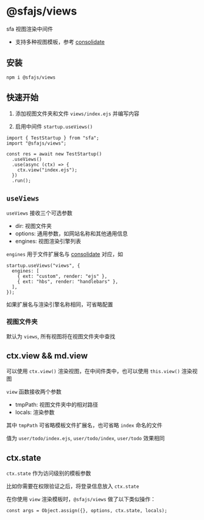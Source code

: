 # @sfajs/views

sfa 视图渲染中间件

- 支持多种视图模板，参考 [consolidate](https://github.com/tj/consolidate.js)

## 安装

```
npm i @sfajs/views
```

## 快速开始

1. 添加视图文件夹和文件 `views/index.ejs` 并编写内容

2. 启用中间件 `startup.useViews()`

```TS
import { TestStartup } from "sfa";
import "@sfajs/views";

const res = await new TestStartup()
  .useViews()
  .use(async (ctx) => {
    ctx.view("index.ejs");
  })
  .run();
```

## `useViews`

`useViews` 接收三个可选参数

- dir: 视图文件夹
- options: 通用参数，如网站名称和其他通用信息
- engines: 视图渲染引擎列表

`engines` 用于文件扩展名与 [consolidate](https://github.com/tj/consolidate.js) 对应，如

```JS
startup.useViews("views", {
  engines: [
    { ext: "custom", render: "ejs" },
    { ext: "hbs", render: "handlebars" },
  ],
});
```

如果扩展名与渲染引擎名称相同，可省略配置

### 视图文件夹

默认为 `views`, 所有视图将在视图文件夹中查找

## ctx.view && md.view

可以使用 `ctx.view()` 渲染视图，在中间件类中，也可以使用 `this.view()` 渲染视图

`view` 函数接收两个参数

- tmpPath: 视图文件夹中的相对路径
- locals: 渲染参数

其中 `tmpPath` 可省略模板文件扩展名，也可省略 `index` 命名的文件

值为 `user/todo/index.ejs`, `user/todo/index`, `user/todo` 效果相同

## ctx.state

`ctx.state` 作为访问级别的模板参数

比如你需要在权限验证之后，将登录信息放入 `ctx.state`

在你使用 `view` 渲染模板时，`@sfajs/views` 做了以下类似操作：

```JS
const args = Object.assign({}, options, ctx.state, locals);
```
